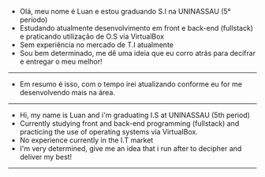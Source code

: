 - Olá, meu nome é Luan e estou graduando S.I na UNINASSAU (5° período)
- Estudando atualmente desenvolvimento em front e back-end (fullstack)
e praticando utilização de O.S via VirtualBox
- Sem experiência no mercado de T.I atualmente
- Sou bem determinado, me dê uma ideia que eu corro atrás para decifrar
e entregar o meu melhor!
- -----------------------
- Em resumo é isso, com o tempo irei atualizando conforme eu for me desenvolvendo mais na área. 
- -----------------------
- Hi, my name is Luan and i'm graduating I.S at UNINASSAU (5th period)
- Currently studying front and back-end programming (fullstack) and practicing the use of operating systems via VirtualBox.
- No experience currently in the I.T market
- I'm very determined, give me an idea that i run after to decipher and deliver my best!
- ---------------------

